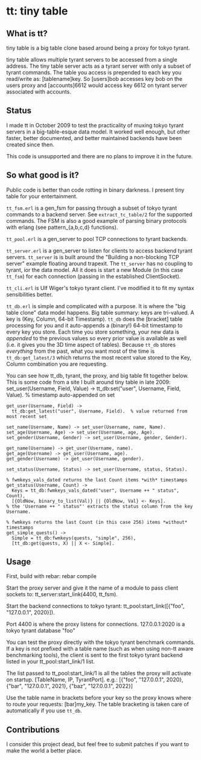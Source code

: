 tt: tiny table
==============

What is tt?
-----------
tiny table is a big table clone based around being a proxy for tokyo tyrant.

tiny table allows multiple tyrant servers to be
accessed from a single address.  The tiny table server acts as a tyrant server with only
a subset of tyrant commands.  The table you access is prepended to each
key you read/write as: [tablename]key.  So [users]bob accesses key bob on
the users proxy and [accounts]6612 would access key 6612 on tyrant server
associated with accounts.

Status
------
I made tt in October 2009 to test the practicality of muxing tokyo tyrant servers
in a big-table-esque data model.
It worked well enough, but other faster, better documented, and better maintained
backends have been created since then.

This code is unsupported and there are no plans to improve it in the future.

So what good is it?
-------------------
Public code is better than code rotting in binary darkness.  I present tiny table for your entertainment.

`tt_fsm.erl` is a gen_fsm for passing through a subset of tokyo tyrant commands
to a backend server.  See `extract_tc_table/2` for the supported
commands.  The FSM is also a good example of parsing binary protocols with
erlang (see pattern_{a,b,c,d} functions).

`tt_pool.erl` is a gen_server to pool TCP connections to tyrant backends.

`tt_server.erl` is a gen_server to listen for clients to access backend
tyrant servers.  `tt_server` is is built around the "Building a non-blocking TCP server"
example floating around trapexit.  The `tt_server` has no coupling to tyrant,
ior the data model. All it does is start a new Module (in this case `tt_fsm`)
for each connection (passing in the established ClientSocket).

`tt_cli.erl` is Ulf Wiger's tokyo tyrant client.  I've modified it to fit my syntax
sensibilities better.

`tt_db.erl` is simple and complicated with a purpose.
It is where the "big table clone" data model happens.
Big table summary: keys are tri-valued.  A key is (Key, Column, 64-bit Timestamp).
`tt_db` does the [bracket] table processing for you and it auto-appends a (binary!)
64-bit timestamp to every key you store.  Each time you store something, your 
new data is *appended* to
the previous values so every prior value is available as well (i.e. it gives you the 3D
time aspect of tables).  Because `tt_db` stores *everything* from the past, what you want most
of the time is `tt_db:get_latest/3` which returns the most recent value stored to
the Key, Column combination you are requesting.

You can see how tt_db, tyrant, the proxy, and big table fit together below.  This is
some code from a site I built around tiny table in late 2009:
    set_user(Username, Field, Value) ->
      tt_db:set("user", Username, Field, Value).  % timestamp auto-appended on set

    get_user(Username, Field) ->
      tt_db:get_latest("user", Username, Field).  % value returned from most recent set

    set_name(Username, Name) -> set_user(Username, name, Name).
    set_age(Username, Age) -> set_user(Username, age, Age).
    set_gender(Username, Gender) -> set_user(Username, gender, Gender).

    get_name(Username) -> get_user(Username, name).
    get_age(Username) -> get_user(Username, age).
    get_gender(Username) -> get_user(Username, gender).

    set_status(Username, Status) -> set_user(Username, status, Status).

    % fwmkeys_vals_dated returns the last Count items *with* timestamps
    get_status(Username, Count) ->
      Keys = tt_db:fwmkeys_vals_dated("user", Username ++ " status", Count),
      [{OldNow, binary_to_list(Val)} || {OldNow, Val} <- Keys].
    % the 'Username ++ " status"' extracts the status column from the key Username.

    % fwmkeys returns the last Count (in this case 256) items *without* timestamps
    get_simple_quests() ->
      Simple = tt_db:fwmkeys(quests, "simple", 256),
      [tt_db:get(quests, X) || X <- Simple].


Usage
-----
First, build with rebar:
    rebar compile

Start the proxy server and give it the name of a module to pass client sockets to:
    tt_server:start_link(4400, tt_fsm).

Start the backend connections to tokyo tyrant:
    tt_pool:start_link([{"foo", "127.0.0.1", 2020}]).

Port 4400 is where the proxy listens for connections.
127.0.0.1:2020 is a tokyo tyrant database "foo"

You can test the proxy directly with the tokyo tyrant benchmark commands. If
a key is not prefixed with a table name (such as when using non-tt aware
benchmarking tools), the client is sent to the
first tokyo tyrant backend listed in your tt_pool:start_link/1 list.

The list passed to tt_pool:start_link/1 is all the tables
the proxy will activate on startup.  [TableName, IP, TyrantPort].
e.g.:
      [{"foo", "127.0.0.1", 2020},
       {"bar", "127.0.0.1", 2021},
       {"baz", "127.0.0.1", 2022}]

Use the table name in brackets before your key so
the proxy knows where to route your requests: [bar]my_key.  The table bracketing
is taken care of automatically if you use `tt_db`.


Contributions
-------------
I consider this project dead, but feel free to submit patches if you want to make the world a better place.
